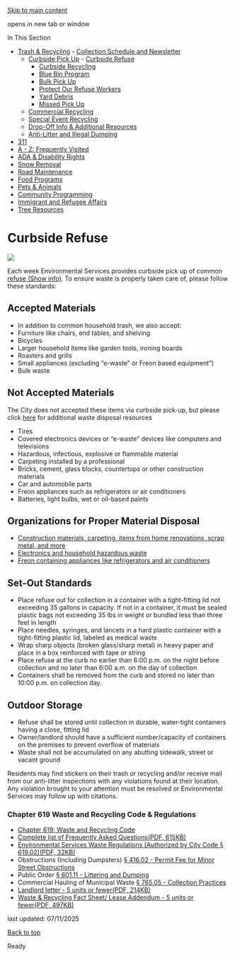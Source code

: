 [Skip to main content](https://www.pittsburghpa.gov/Resident-Services/Trash-Recycling/Curbside-Pick-Up/Curbside-Refuse#main-content)

opens in new tab or window

In This Section

- [Trash & Recycling](https://www.pittsburghpa.gov/Resident-Services/Trash-Recycling)  - [Collection Schedule and Newsletter](https://www.pittsburghpa.gov/Resident-Services/Trash-Recycling/Collection-Schedule-and-Newsletter)
  - [Curbside Pick Up](https://www.pittsburghpa.gov/Resident-Services/Trash-Recycling/Curbside-Pick-Up)    - [Curbside Refuse](https://www.pittsburghpa.gov/Resident-Services/Trash-Recycling/Curbside-Pick-Up/Curbside-Refuse)
    - [Curbside Recycling](https://www.pittsburghpa.gov/Resident-Services/Trash-Recycling/Curbside-Pick-Up/Curbside-Recycling)
    - [Blue Bin Program](https://www.pittsburghpa.gov/Resident-Services/Trash-Recycling/Curbside-Pick-Up/Blue-Bin-Program)
    - [Bulk Pick Up](https://www.pittsburghpa.gov/Resident-Services/Trash-Recycling/Curbside-Pick-Up/Bulk-Pick-Up)
    - [Protect Our Refuse Workers](https://www.pittsburghpa.gov/Resident-Services/Trash-Recycling/Curbside-Pick-Up/Protect-Our-Refuse-Workers)
    - [Yard Debris](https://www.pittsburghpa.gov/Resident-Services/Trash-Recycling/Curbside-Pick-Up/Yard-Debris)
    - [Missed Pick Up](https://www.pittsburghpa.gov/Resident-Services/Trash-Recycling/Curbside-Pick-Up/Missed-Pick-Up)
  - [Commercial Recycling](https://www.pittsburghpa.gov/Resident-Services/Trash-Recycling/Commercial-Recycling)
  - [Special Event Recycling](https://www.pittsburghpa.gov/Resident-Services/Trash-Recycling/Special-Event-Recycling)
  - [Drop-Off Info & Additional Resources](https://www.pittsburghpa.gov/Resident-Services/Trash-Recycling/Drop-Off-Info-Additional-Resources)
  - [Anti-Litter and Illegal Dumping](https://www.pittsburghpa.gov/Resident-Services/Trash-Recycling/Anti-Litter-and-Illegal-Dumping)
- [311](https://www.pittsburghpa.gov/Resident-Services/311)
- [A - Z: Frequently Visited](https://www.pittsburghpa.gov/Resident-Services/A-Z-Frequently-Visited)
- [ADA & Disability Rights](https://www.pittsburghpa.gov/Resident-Services/ADA-Disability-Rights)
- [Snow Removal](https://www.pittsburghpa.gov/Resident-Services/Snow-Removal)
- [Road Maintenance](https://www.pittsburghpa.gov/Resident-Services/Road-Maintenance)
- [Food Programs](https://www.pittsburghpa.gov/Resident-Services/Food-Programs)
- [Pets & Animals](https://www.pittsburghpa.gov/Resident-Services/Pets-Animals)
- [Community Programming](https://www.pittsburghpa.gov/Resident-Services/Community-Programming)
- [Immigrant and Refugee Affairs](https://www.pittsburghpa.gov/Resident-Services/Immigrant-and-Refugee-Affairs)
- [Tree Resources](https://www.pittsburghpa.gov/Resident-Services/Tree-Resources)

# Curbside Refuse

![](https://www.pittsburghpa.gov/files/assets/city/v/1/dpw/images/es_mcneilus_refuse.jpg)

Each week Environmental Services provides curbside pick up of common [refuse (Show info)](https://www.pittsburghpa.gov/Glossary/Refuse). To ensure waste is properly taken care of, please follow these standards:

## Accepted Materials

- In addition to common household trash, we also accept:
- Furniture like chairs, end tables, and shelving
- Bicycles
- Larger household items like garden tools, ironing boards
- Roasters and grills
- Small appliances (excluding “e-waste” or Freon based equipment”)
- Bulk waste

## Not Accepted Materials

The City does not accepted these items via curbside pick-up, but please click [here](https://www.pittsburghpa.gov/Resident-Services/Trash-Recycling/Drop-Off-Info-Additional-Resources/Waste-Disposal-Resources) for additional waste disposal resources

- Tires
- Covered electronics devices or “e-waste” devices like computers and televisions
- Hazardous, infectious, explosive or flammable material
- Carpeting installed by a professional
- Bricks, cement, glass blocks, countertops or other construction materials
- Car and automobile parts
- Freon appliances such as refrigerators or air conditioners
- Batteries, light bulbs, wet or oil-based paints

## Organizations for Proper Material Disposal

- [Construction materials, carpeting, items from home renovations, scrap metal, and more](https://www.pittsburghpa.gov/Resident-Services/Trash-Recycling/Drop-Off-Info-Additional-Resources/Waste-Disposal-Resources)
- [Electronics and household hazardous waste](https://prc.org/recycling-collection-for-city-of-pittsburgh-residents/)
- [Freon containing appliances like refrigerators and air conditioners](https://www.appliancewarehouse.com/)

## Set-Out Standards

- Place refuse out for collection in a container with a tight-fitting lid not exceeding 35 gallons in capacity. If not in a container, it must be sealed plastic bags not exceeding 35 lbs in weight or bundled less than three feet in length
- Place needles, syringes, and lancets in a hard plastic container with a tight-fitting plastic lid, labeled as medical waste
- Wrap sharp objects (broken glass/sharp metal) in heavy paper and place in a box reinforced with tape or string
- Place refuse at the curb no earlier than 6:00 p.m. on the night before collection and no later than 6:00 a.m. on the day of collection
- Containers shall be removed from the curb and stored no later than 10:00 p.m. on collection day.

## Outdoor Storage

- Refuse shall be stored until collection in durable, water-tight containers having a close, fitting lid
- Owner/landlord should have a sufficient number/capacity of containers on the premises to prevent overflow of materials
- Waste shall not be accumulated on any abutting sidewalk, street or vacant ground

Residents may find stickers on their trash or recycling and/or receive mail from our anti-litter inspections with any violations found at their location. Any violation brought to your attention must be resolved or Environmental Services may follow up with citations.

### Chapter 619 Waste and Recycling Code & Regulations

- [Chapter 619: Waste and Recycling Code](https://ecode360.com/45471745#45471745)
- [Complete list of Frequently Asked Questions(PDF, 615KB)](https://www.pittsburghpa.gov/files/assets/city/v/1/dpw/documents/2024_chapter619_faqs.pdf "2024_chapter619_faqs.pdf")
- [Environmental Services Waste Regulations (Authorized by City Code § 619.02)(PDF, 32KB)](https://www.pittsburghpa.gov/files/assets/city/v/1/dpw/documents/05_waste_regs_august_2005_clean.pdf)
- Obstructions (Including Dumpsters) [§ 416.02 - Permit Fee for Minor Street Obstructions](https://ecode360.com/45445338#45445344)
- Public Order [§ 601.11 - Littering and Dumping](https://ecode360.com/45470881#45470990)
- Commercial Hauling of Municipal Waste [§ 765.05 - Collection Practices](https://ecode360.com/45465232#45465242)
- [Landlord letter - 5 units or fewer(PDF, 214KB)](https://www.pittsburghpa.gov/files/assets/city/v/1/dpw/documents/20278_cover_letter_waste__recycling_fact_sheet_-_2023.pdf)
- [Waste & Recycling Fact Sheet/ Lease Addendum - 5 units or fewer(PDF, 497KB)](https://www.pittsburghpa.gov/files/assets/city/v/3/dpw/documents/waste-recyling-fact-sheet.pdf "Waste-Recyling-Fact-Sheet-Oct-2024.pdf")

last updated: 07/11/2025

[Back to top](https://www.pittsburghpa.gov/Resident-Services/Trash-Recycling/Curbside-Pick-Up/Curbside-Refuse#body-top)

Ready
